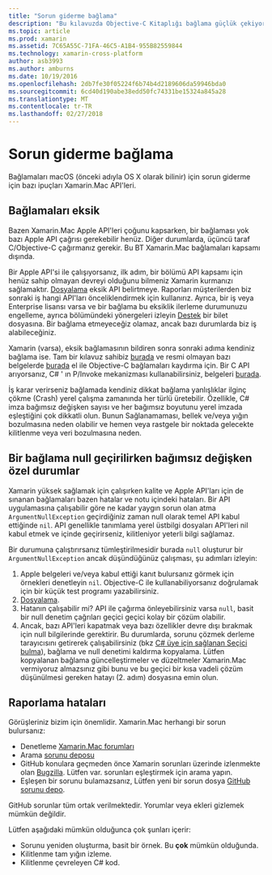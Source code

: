 ```yaml
---
title: "Sorun giderme bağlama"
description: "Bu kılavuzda Objective-C Kitaplığı bağlama güçlük çekiyorsanız yapmanız gerekenler açıklanmaktadır."
ms.topic: article
ms.prod: xamarin
ms.assetid: 7C65A55C-71FA-46C5-A1B4-955B82559844
ms.technology: xamarin-cross-platform
author: asb3993
ms.author: amburns
ms.date: 10/19/2016
ms.openlocfilehash: 2db7fe30f05224f6b74b4d2189606da59946bda0
ms.sourcegitcommit: 6cd40d190abe38edd50fc74331be15324a845a28
ms.translationtype: MT
ms.contentlocale: tr-TR
ms.lasthandoff: 02/27/2018
---
```

# <a name="binding-troubleshooting"></a>Sorun giderme bağlama

Bağlamaları macOS (önceki adıyla OS X olarak bilinir) için sorun giderme için bazı ipuçları Xamarin.Mac API'leri.

## <a name="missing-bindings"></a>Bağlamaları eksik

Bazen Xamarin.Mac Apple API'leri çoğunu kapsarken, bir bağlaması yok bazı Apple API çağrısı gerekebilir henüz. Diğer durumlarda, üçüncü taraf C/Objective-C çağırmanız gerekir. Bu BT Xamarin.Mac bağlamaları kapsamı dışında.

Bir Apple API'si ile çalışıyorsanız, ilk adım, bir bölümü API kapsamı için henüz sahip olmayan devreyi olduğunu bilmeniz Xamarin kurmanızı sağlamaktır. [Dosyalama](#reporting-bugs) eksik API belirtmeye. Raporları müşterilerden biz sonraki iş hangi API'ları önceliklendirmek için kullanırız. Ayrıca, bir iş veya Enterprise lisansı varsa ve bir bağlama bu eksiklik ilerleme durumunuzu engelleme, ayrıca bölümündeki yönergeleri izleyin [Destek](http://xamarin.com/support) bir bilet dosyasına. Bir bağlama etmeyeceğiz olamaz, ancak bazı durumlarda biz iş alabileceğiniz.

Xamarin (varsa), eksik bağlamasının bildiren sonra sonraki adıma kendiniz bağlama ise. Tam bir kılavuz sahibiz [burada](~/cross-platform/macios/binding/overview.md) ve resmi olmayan bazı belgelerde [burada](http://brendanzagaeski.appspot.com/xamarin/0002.html) el ile Objective-C bağlamaları kaydırma için. Bir C API arıyorsanız, C# ' ın P/Invoke mekanizması kullanabilirsiniz, belgeleri [burada](http://www.mono-project.com/docs/advanced/pinvoke/).

İş karar verirseniz bağlamada kendiniz dikkat bağlama yanlışlıklar ilginç çökme (Crash) yerel çalışma zamanında her türlü üretebilir. Özellikle, C# imza bağımsız değişken sayısı ve her bağımsız boyutunu yerel imzada eşleştiğini çok dikkatli olun. Bunun Sağlanamaması, bellek ve/veya yığın bozulmasına neden olabilir ve hemen veya rastgele bir noktada gelecekte kilitlenme veya veri bozulmasına neden.

## <a name="argument-exceptions-when-passing-null-to-a-binding"></a>Bir bağlama null geçirilirken bağımsız değişken özel durumlar

Xamarin yüksek sağlamak için çalışırken kalite ve Apple API'ları için de sınanan bağlamaları bazen hatalar ve notu içindeki hataları. Bir API uygulamasına çalışabilir göre ne kadar yaygın sorun olan atma `ArgumentNullException` geçirdiğiniz zaman null olarak temel API kabul ettiğinde `nil`. API genellikle tanımlama yerel üstbilgi dosyaları API'leri nil kabul etmek ve içinde geçirirseniz, kilitleniyor yeterli bilgi sağlamaz.

Bir durumuna çalıştırırsanız tümleştirilmesidir burada `null` oluşturur bir `ArgumentNullException` ancak düşündüğünüz çalışması, şu adımları izleyin:

1. Apple belgeleri ve/veya kabul ettiği kanıt bulursanız görmek için örnekleri denetleyin `nil`. Objective-C ile kullanabiliyorsanız doğrulamak için bir küçük test programı yazabilirsiniz.
2. [Dosyalama](#reporting-bugs).
3. Hatanın çalışabilir mi? API ile çağırma önleyebilirsiniz varsa `null`, basit bir null denetim çağrıları geçici geçici kolay bir çözüm olabilir.
4. Ancak, bazı API'leri kapatmak veya bazı özellikler devre dışı bırakmak için null bilgilerinde gerektirir. Bu durumlarda, sorunu çözmek derleme tarayıcısını getirerek çalışabilirsiniz (bkz [C# üye için sağlanan Seçici bulma](~/mac/app-fundamentals/mac-apis.md#finding_selector)), bağlama ve null denetimi kaldırma kopyalama. Lütfen kopyalanan bağlama güncelleştirmeler ve düzeltmeler Xamarin.Mac vermiyoruz almazsınız gibi bunu ve bu geçici bir kısa vadeli çözüm düşünülmesi gereken hatayı (2. adım) dosyasına emin olun.

<a name="reporting-bugs"/>

## <a name="reporting-bugs"></a>Raporlama hataları

Görüşleriniz bizim için önemlidir. Xamarin.Mac herhangi bir sorun bulursanız:

- Denetleme [Xamarin.Mac forumları](https://forums.xamarin.com/categories/mac)
- Arama [sorunu deposu](https://github.com/xamarin/xamarin-macios/issues) 
- GitHub konulara geçmeden önce Xamarin sorunları üzerinde izlenmekte olan [Bugzilla](https://bugzilla.xamarin.com/describecomponents.cgi). Lütfen var. sorunları eşleştirmek için arama yapın.
- Eşleşen bir sorunu bulamazsanız, Lütfen yeni bir sorun dosya [GitHub sorunu depo](https://github.com/xamarin/xamarin-macios/issues/new).

GitHub sorunlar tüm ortak verilmektedir. Yorumlar veya ekleri gizlemek mümkün değildir. 

Lütfen aşağıdaki mümkün olduğunca çok şunları içerir:

- Sorunu yeniden oluşturma, basit bir örnek. Bu **çok** mümkün olduğunda. 
- Kilitlenme tam yığın izleme.
- Kilitlenme çevreleyen C# kod. 
